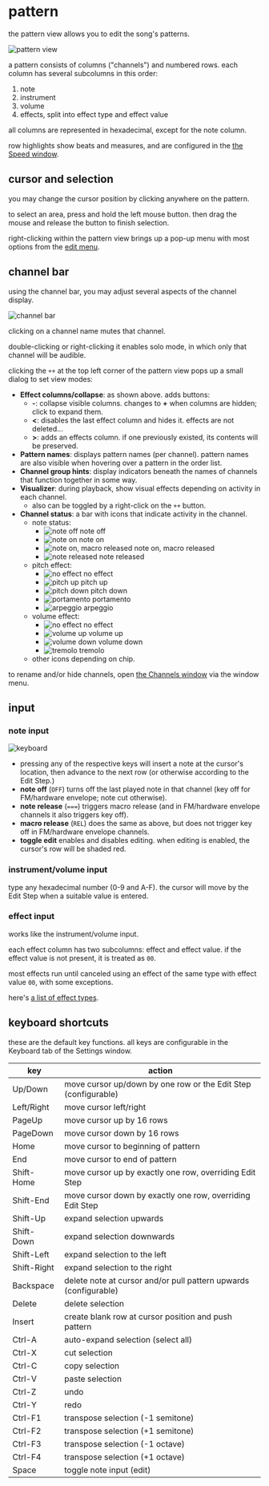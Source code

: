 # pattern

the pattern view allows you to edit the song's patterns.

![pattern view](pattern.png)

a pattern consists of columns ("channels") and numbered rows.
each column has several subcolumns in this order:

1. note
2. instrument
3. volume
4. effects, split into effect type and effect value

all columns are represented in hexadecimal, except for the note column.

row highlights show beats and measures, and are configured in the [the Speed window](../2-interface/song-info.md).



## cursor and selection

you may change the cursor position by clicking anywhere on the pattern.

to select an area, press and hold the left mouse button. then drag the mouse and release the button to finish selection.

right-clicking within the pattern view brings up a pop-up menu with most options from the [edit menu](../2-interface/menu-bar.md).



## channel bar

using the channel bar, you may adjust several aspects of the channel display.

![channel bar](channelbar.png)

clicking on a channel name mutes that channel.

double-clicking or right-clicking it enables solo mode, in which only that channel will be audible.

clicking the `++` at the top left corner of the pattern view pops up a small dialog to set view modes:
- **Effect columns/collapse**: as shown above. adds buttons:
  - **-**: collapse visible columns. changes to **+** when columns are hidden; click to expand them.
  - **<**: disables the last effect column and hides it. effects are not deleted...
  - **>**: adds an effects column. if one previously existed, its contents will be preserved.
- **Pattern names**: displays pattern names (per channel). pattern names are also visible when hovering over a pattern in the order list.
- **Channel group hints**: display indicators beneath the names of channels that function together in some way.
- **Visualizer**: during playback, show visual effects depending on activity in each channel.
  - also can be toggled by a right-click on the `++` button.
- **Channel status**: a bar with icons that indicate activity in the channel.
  - note status:
    - ![note off](status-note-off.png) note off
    - ![note on](status-note-on.png) note on
    - ![note on, macro released](status-note-on-rel.png) note on, macro released
    - ![note released](status-note-off-rel.png) note released
  - pitch effect:
    - ![no effect](status-pitch-none.png) no effect
    - ![pitch up](status-pitch-up.png) pitch up
    - ![pitch down](status-pitch-down.png) pitch down
    - ![portamento](status-pitch-porta.png) portamento
    - ![arpeggio](status-pitch-arpeg.png) arpeggio
  - volume effect:
    - ![no effect](status-volume-none.png) no effect
    - ![volume up](status-volume-up.png) volume up
    - ![volume down](status-volume-down.png) volume down
    - ![tremolo](status-volume-tremolo.png) tremolo
  - other icons depending on chip.

to rename and/or hide channels, open [the Channels window](../8-advanced/channels.md) via the window menu.


## input

### note input

![keyboard](keyboard.png)

- pressing any of the respective keys will insert a note at the cursor's location, then advance to the next row (or otherwise according to the Edit Step.)
- **note off** (`OFF`) turns off the last played note in that channel (key off for FM/hardware envelope; note cut otherwise).
- **note release** (`===`) triggers macro release (and in FM/hardware envelope channels it also triggers key off).
- **macro release** (`REL`) does the same as above, but does not trigger key off in FM/hardware envelope channels.
- **toggle edit** enables and disables editing. when editing is enabled, the cursor's row will be shaded red.

### instrument/volume input

type any hexadecimal number (0-9 and A-F). the cursor will move by the Edit Step when a suitable value is entered.

### effect input

works like the instrument/volume input.

each effect column has two subcolumns: effect and effect value.
if the effect value is not present, it is treated as `00`.

most effects run until canceled using an effect of the same type with effect value `00`, with some exceptions.

here's [a list of effect types](effects.md).



## keyboard shortcuts

these are the default key functions. all keys are configurable in the Keyboard tab of the Settings window.

key         | action
------------|-----------------------------------------------------------------
Up/Down     | move cursor up/down by one row or the Edit Step (configurable)
Left/Right  | move cursor left/right
PageUp      | move cursor up by 16 rows
PageDown    | move cursor down by 16 rows
Home        | move cursor to beginning of pattern
End         | move cursor to end of pattern
Shift-Home  | move cursor up by exactly one row, overriding Edit Step
Shift-End   | move cursor down by exactly one row, overriding Edit Step
Shift-Up    | expand selection upwards
Shift-Down  | expand selection downwards
Shift-Left  | expand selection to the left
Shift-Right | expand selection to the right
Backspace   | delete note at cursor and/or pull pattern upwards (configurable)
Delete      | delete selection
Insert      | create blank row at cursor position and push pattern
Ctrl-A      | auto-expand selection (select all)
Ctrl-X      | cut selection
Ctrl-C      | copy selection
Ctrl-V      | paste selection
Ctrl-Z      | undo
Ctrl-Y      | redo
Ctrl-F1     | transpose selection (-1 semitone)
Ctrl-F2     | transpose selection (+1 semitone)
Ctrl-F3     | transpose selection (-1 octave)
Ctrl-F4     | transpose selection (+1 octave)
Space       | toggle note input (edit)
